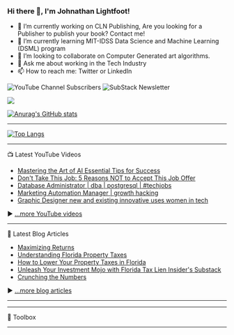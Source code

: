 ### Hi there 👋, I'm Johnathan Lightfoot!

<!--
**Exnav29/Exnav29** is a ✨ _special_ ✨ repository because its `README.md` (this file) appears on your GitHub profile.

Here are some ideas to get you started:

- 🔭 I’m currently working on ...
- 🌱 I’m currently learning ...
- 👯 I’m looking to collaborate on ...
- 🤔 I’m looking for help with ...
- 💬 Ask me about ...
- 📫 How to reach me: ...
- 😄 Pronouns: ...
- ⚡ Fun fact: ...
-->
- 🔭 I’m currently working on CLN Publishing, Are you looking for a Publisher to publish your book? Contact me!
- 🌱 I’m currently learning MIT-IDSS Data Science and Machine Learning (DSML) program
- 👯 I’m looking to collaborate on Computer Generated art algorithms.
- 💬 Ask me about working in the Tech Industry
- 📫 How to reach me: Twitter or LinkedIn

![YouTube Channel Subscribers](https://img.shields.io/youtube/channel/subscribers/UCqgYXRrRiqrssrf53Vj4rvg?style=social)
![SubStack Newsletter](https://img.shields.io/badge/Substack-Follow-orange?style=plastic)

![](https://komarev.com/ghpvc/?username=your-github-Exnav29&style=for-the-badge)

[![Anurag's GitHub stats](https://github-readme-stats.vercel.app/api?username=Exnav29&show_icons=true&theme=algolia)](https://github.com/anuraghazra/github-readme-stats)

---

[![Top Langs](https://github-readme-stats.vercel.app/api/top-langs/?username=exnav29&hide=java,html,css&theme=radical)](https://github.com/anuraghazra/github-readme-stats)

---

📺 Latest YouTube Videos

<!-- YOUTUBE-VIDEOS-LIST:START -->
- [Mastering the Art of AI Essential Tips for Success](https://www.youtube.com/watch?v=XGN4OT2jP2g)
- [Don&#39;t Take This Job: 5 Reasons NOT to Accept This Job Offer](https://www.youtube.com/watch?v=DVPSIlS4Wac)
- [Database Administrator |  dba |  postgresql | #techjobs](https://www.youtube.com/watch?v=ibQ2SlaAHvQ)
- [Marketing Automation Manager | growth hacking](https://www.youtube.com/watch?v=WvUaYhmuxzU)
- [Graphic Designer  new and existing innovative uses women in tech](https://www.youtube.com/watch?v=t2uJoAdlwA0)
<!-- YOUTUBE-VIDEOS-LIST:END -->


▶ [...more YouTube videos](https://www.youtube.com/channel/UCw1ImC2Ybtju74ble3ldzmg?sub_confirmation=1)

---

📘 Latest Blog Articles

<!-- BLOG-POST-LIST:START -->
- [Maximizing Returns](https://floridataxlieninsider.substack.com/p/maximizing-returns)
- [Understanding Florida Property Taxes](https://floridataxlieninsider.substack.com/p/understanding-florida-property-taxes)
- [How to Lower Your Property Taxes in Florida](https://floridataxlieninsider.substack.com/p/how-to-lower-your-property-taxes)
- [Unleash Your Investment Mojo with Florida Tax Lien Insider&#39;s Substack](https://floridataxlieninsider.substack.com/p/unleash-your-investment-mojo-with)
- [Crunching the Numbers](https://floridataxlieninsider.substack.com/p/crunching-the-numbers)
<!-- BLOG-POST-LIST:END -->

▶ [...more blog articles](https://floridataxlieninsider.substack.com/)

---


---

🧰 Toolbox


---
